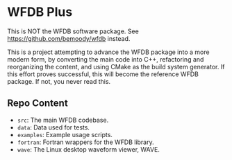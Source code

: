 # WFDB Plus

This is NOT the WFDB software package. See https://github.com/bemoody/wfdb instead.

This is a project attempting to advance the WFDB package into a more modern form, by converting the main code into C++, refactoring and reorganizing the content, and using CMake as the build system generator. If this effort proves successful, this will become the reference WFDB package. If not, you never read this.

## Repo Content

- `src`: The main WFDB codebase.
- `data`: Data used for tests.
- `examples`: Example usage scripts.
- `fortran`: Fortran wrappers for the WFDB library.
- `wave`: The Linux desktop waveform viewer, WAVE.
